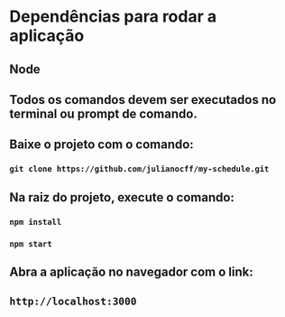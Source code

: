 # Dependências para rodar a aplicação
## Node

## Todos os comandos devem ser executados no terminal ou prompt de comando.

## Baixe o projeto com o comando:

### `git clone https://github.com/julianocff/my-schedule.git`

## Na raiz do projeto, execute o comando:

### `npm install`
### `npm start`

## Abra a aplicação no navegador com o link:
## `http://localhost:3000`
